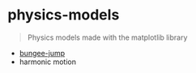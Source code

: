 # physics-models

> Physics models made with the matplotlib library

- [bungee-jump](https://github.com/dhruvnps/physics-models/tree/master/bungee-jump)
- harmonic motion
